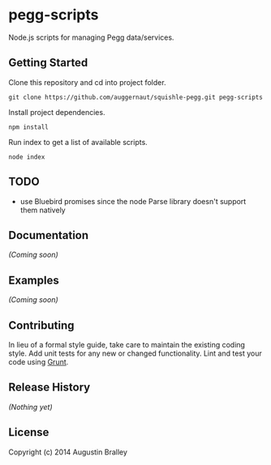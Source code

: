# pegg-scripts

Node.js scripts for managing Pegg data/services.

## Getting Started
Clone this repository and cd into project folder.
```
git clone https://github.com/auggernaut/squishle-pegg.git pegg-scripts
```
Install project dependencies.
```
npm install
```
Run index to get a list of available scripts.
```
node index
```

## TODO

- use Bluebird promises since the node Parse library doesn't support them natively

## Documentation
_(Coming soon)_

## Examples
_(Coming soon)_

## Contributing
In lieu of a formal style guide, take care to maintain the existing coding style.
Add unit tests for any new or changed functionality.
Lint and test your code using [Grunt](http://gruntjs.com/).

## Release History
_(Nothing yet)_

## License
Copyright (c) 2014 Augustin Bralley
